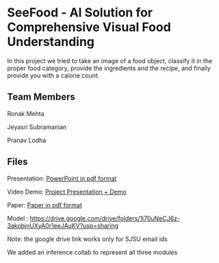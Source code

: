 # SeeFood - AI Solution for Comprehensive Visual Food Understanding


In this project we tried to take an image of a food object, classify it in the proper food category, provide the ingredients and the recipe, and finally provide you with a calorie count.

## Team Members
Ronak Mehta

Jeyasri Subramanian

Pranav Lodha

## Files

Presentation: [PowerPoint in pdf format](https://github.com/plodha/CMPE258_Project/blob/master/Presentation/Project%20Presentation.pdf)

Video Demo: [Project Presentation + Demo](https://github.com/plodha/CMPE258_Project/blob/master/demo-video/Final-Video.mov)

Paper: [Paper in pdf format](https://github.com/plodha/CMPE258_Project/blob/master/Project%20Paper/Project%20Paper.pdf)

Model :
https://drive.google.com/drive/folders/1i70uNeCJ6z-3akobjnUXyA0r1eeJAuKV?usp=sharing

Note: the google drive link works only for SJSU email ids

We added an inference collab to represent all three modules
